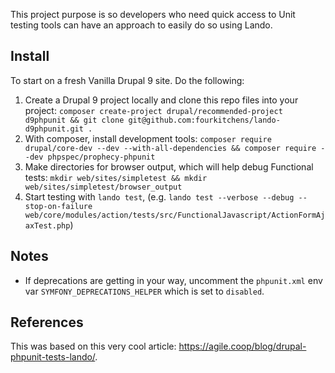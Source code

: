 This project purpose is so developers who need quick access to Unit testing
tools can have an approach to easily do so using Lando.

## Install
To start on a fresh Vanilla Drupal 9 site. Do the following:

1. Create a Drupal 9 project locally and clone this repo files into your project:
`composer create-project drupal/recommended-project d9phpunit && git clone git@github.com:fourkitchens/lando-d9phpunit.git .`
2. With composer, install development tools:
`composer require drupal/core-dev --dev --with-all-dependencies && composer require --dev phpspec/prophecy-phpunit`
3. Make directories for browser output, which will help debug Functional tests:
`mkdir web/sites/simpletest && mkdir web/sites/simpletest/browser_output`
4. Start testing with `lando test`, (e.g. `lando test --verbose --debug --stop-on-failure  web/core/modules/action/tests/src/FunctionalJavascript/ActionFormAjaxTest.php`)

## Notes
- If deprecations are getting in your way, uncomment the `phpunit.xml` env var
`SYMFONY_DEPRECATIONS_HELPER` which is set to `disabled`.

## References
This was based on this very cool article: https://agile.coop/blog/drupal-phpunit-tests-lando/.
